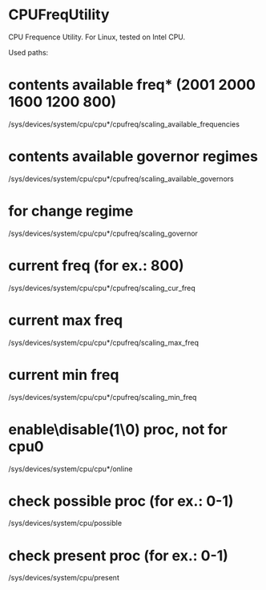 # CPUFreqUtility

CPU Frequence Utility.
For Linux, tested on Intel CPU.

Used paths:

# contents available freq* (2001 2000 1600 1200 800)
/sys/devices/system/cpu/cpu*/cpufreq/scaling_available_frequencies
        
# contents available governor regimes
/sys/devices/system/cpu/cpu*/cpufreq/scaling_available_governors
        
# for change regime
/sys/devices/system/cpu/cpu*/cpufreq/scaling_governor
        
# current freq (for ex.: 800)
/sys/devices/system/cpu/cpu*/cpufreq/scaling_cur_freq
        
# current max freq
/sys/devices/system/cpu/cpu*/cpufreq/scaling_max_freq
        
# current min freq
/sys/devices/system/cpu/cpu*/cpufreq/scaling_min_freq
        
# enable\disable(1\0) proc, not for cpu0
/sys/devices/system/cpu/cpu*/online
        
# check possible proc (for ex.: 0-1)
/sys/devices/system/cpu/possible
        
# check present proc (for ex.: 0-1)
/sys/devices/system/cpu/present

